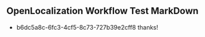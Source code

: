 ## OpenLocalization Workflow Test MarkDown
* b6dc5a8c-6fc3-4cf5-8c73-727b39e2cff8 
thanks!<!--HONumber=Mar16_HO4-->
